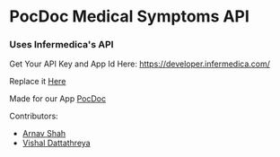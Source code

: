 # PocDoc Medical Symptoms API

### Uses Infermedica's API

Get Your API Key and App Id Here: https://developer.infermedica.com/

Replace it [Here](https://github.com/arnavs-0/PocDoc-API/blob/7d29beaa5db76cf7dd7d6b3971a81c8a69c21928/api.py#L56)

Made for our App [PocDoc](https://arnavs-0.github.io/PocDoc-Client/)


Contributors:
- [Arnav Shah](https://github.com/arnavs-0)
- [Vishal Dattathreya](https://github.com/cmdvmd)
